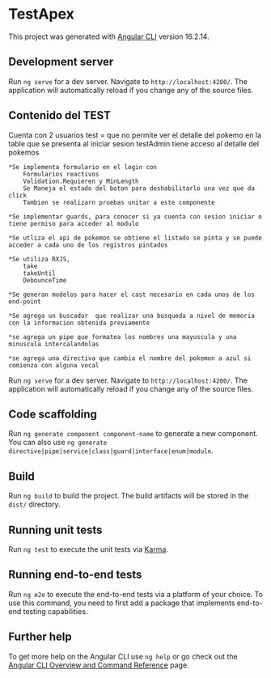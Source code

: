 # TestApex

This project was generated with [Angular CLI](https://github.com/angular/angular-cli) version 16.2.14.

## Development server

Run `ng serve` for a dev server. Navigate to `http://localhost:4200/`. The application will automatically reload if you change any of the source files.

## Contenido del TEST

Cuenta con 2 usuarios 
test = que no permite ver el detalle del pokemo en la table que se presenta al iniciar sesion
testAdmin tiene acceso al detalle del pokemos
    
    *Se implementa formulario en el login con 
        Formularios reactivos
        Validation.Requieren y MinLength
        Se Maneja el estado del boton para deshabilitarlo una vez que da click
        Tambien se realizarn pruebas unitar a este componente
    
    *Se implementar guards, para conocer si ya cuenta con sesion iniciar o tiene permiso para acceder al modulo

    *Se utliza el api de pokemon se obtiene el listado se pinta y se puede acceder a cada uno de los registros pintados

    *Se utiliza RXJS,
        take
        takeUntil
        DebounceTime

    *Se generan modelos para hacer el cast necesario en cada unos de los end-point

    *Se agrega un buscador  que realizar una busqueda a nivel de memoria con la informacion obtenida previamente

    *se agrega un pipe que formatea los nombres una mayuscula y una minuscula intercalandolas

    *se agrega una directiva que cambia el nombre del pokemon a azul si comienza con alguna vocal


Run `ng serve` for a dev server. Navigate to `http://localhost:4200/`. The application will automatically reload if you change any of the source files.


## Code scaffolding

Run `ng generate component component-name` to generate a new component. You can also use `ng generate directive|pipe|service|class|guard|interface|enum|module`.

## Build

Run `ng build` to build the project. The build artifacts will be stored in the `dist/` directory.

## Running unit tests

Run `ng test` to execute the unit tests via [Karma](https://karma-runner.github.io).

## Running end-to-end tests

Run `ng e2e` to execute the end-to-end tests via a platform of your choice. To use this command, you need to first add a package that implements end-to-end testing capabilities.

## Further help

To get more help on the Angular CLI use `ng help` or go check out the [Angular CLI Overview and Command Reference](https://angular.io/cli) page.
